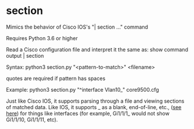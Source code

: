 # section
Mimics the behavior of Cisco IOS's "| section ..." command

Requires Python 3.6 or higher

Read a Cisco configuration file and interpret it the same as:
  show command output | section <pattern-to-match>

Syntax: python3 section.py "\<pattern-to-match\>" \<filename\>

  quotes are required if pattern has spaces

Example: python3 section.py "^interface Vlan10_" core9500.cfg

Just like Cisco IOS, it supports parsing through a file and viewing sections of matched data. Like IOS, it supports _ as a blank, end-of-line, etc., ([see here](https://www.cisco.com/en/US/products/sw/iosswrel/ps1835/products_configuration_guide_chapter09186a00803479f1.html)) for things like interfaces (for example, Gi1/1/1_ would not show Gi1/1/10, Gi1/1/11, etc).
